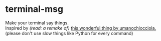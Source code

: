 # terminal-msg
Make your terminal say things.  
Inspired by *(read: a remake of)* [this wonderful thing by umanochiocciola.](https://github.com/umanochiocciola/LinuxPropaganda/tree/main/term%20flirt)  
(please don't use slow things like Python for every command)
